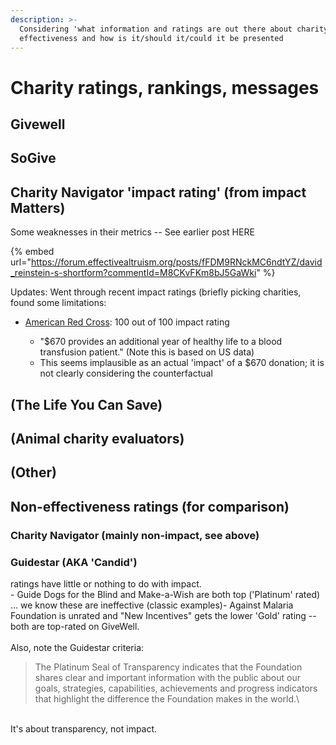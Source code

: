 ```yaml
---
description: >-
  Considering 'what information and ratings are out there about charity
  effectiveness and how is it/should it/could it be presented
---
```


# Charity ratings, rankings, messages

## Givewell

## SoGive

## Charity Navigator 'impact rating' (from impact Matters)

Some weaknesses in their metrics -- See earlier post HERE

{% embed url="https://forum.effectivealtruism.org/posts/fFDM9RNckMC6ndtYZ/david_reinstein-s-shortform?commentId=M8CKvFKm8bJ5GaWki" %}

Updates: Went through recent impact ratings (briefly picking charities, found some limitations:&#x20;

*   &#x20; [ American Red Cross](https://www.charitynavigator.org/ein/530196605):  100 out of 100 impact rating

    * "$670 provides an additional year of healthy life to a blood transfusion patient." (Note this is based on US data)&#x20;
    * This seems implausible as an actual 'impact' of a $670 donation; it is not clearly considering the counterfactual





## (The Life You Can Save)

## (Animal charity evaluators)

## (Other)



## Non-effectiveness ratings (for comparison)

### **Charity Navigator** (mainly non-impact, see above)

### Guidestar (AKA 'Candid')&#x20;

ratings have little or nothing to do with impact. \
\- Guide Dogs for the Blind and Make-a-Wish are both top ('Platinum' rated) ... we know these are ineffective (classic examples)- Against Malaria Foundation is unrated and "New Incentives" gets the lower 'Gold' rating -- both are  top-rated on GiveWell.\
\
Also, note the Guidestar criteria:

> The Platinum Seal of Transparency indicates that the Foundation shares clear and important information with the public about our goals, strategies, capabilities, achievements and progress indicators that highlight the difference the Foundation makes in the world.\
>

\
It's about transparency, not impact. &#x20;
